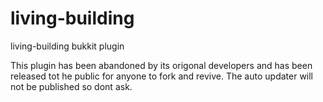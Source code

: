 living-building
===============

living-building bukkit plugin

This plugin has been abandoned by its origonal developers and has been released tot he public for anyone
to fork and revive. The auto updater will not be published so dont ask.
